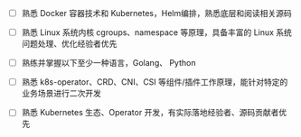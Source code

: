 - [ ] 熟悉 Docker 容器技术和 Kubernetes，Helm编排，熟悉底层和阅读相关源码



- [ ] 熟悉 Linux 系统内核 cgroups、namespace 等原理，具备丰富的 Linux 系统问题处理、优化经验者优先



- [ ] 熟练并掌握以下至少一种语言，Golang、 Python



- [ ] 熟悉 k8s-operator、CRD、CNI、CSI 等组件/插件工作原理，能针对特定的业务场景进行二次开发



- [ ] 熟悉 Kubernetes 生态、Operator 开发，有实际落地经验者、源码贡献者优先

